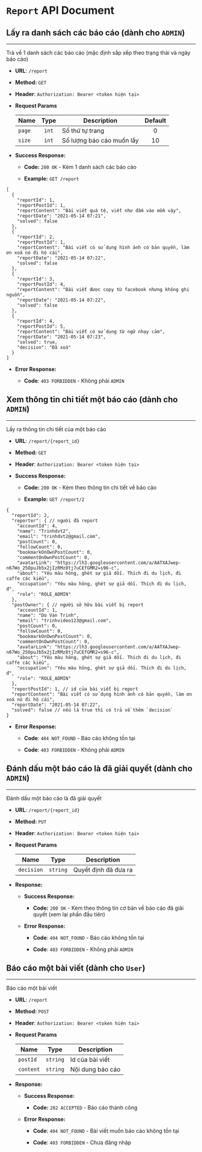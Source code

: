 # `Report` API Document

## Lấy ra danh sách các báo cáo (dành cho `ADMIN`)

----
Trả về 1 danh sách các báo cáo (mặc định sắp xếp theo trạng thái và ngày báo cáo)

* **URL**: `/report`

* **Method:** `GET`

* **Header**: `Authorization: Bearer <token hiện tại>`

* **Request Params**

  | Name    | Type    | Description                 | Default   |
  | ------- |:------: | ------------                | :-------: |
  | `page`  | `int`   | Số thứ tự trang             | 0         |
  | `size`  | `int`   | Số lượng báo cáo muốn lấy   | 10        |
  
* **Success Response:**

    * **Code:** `200 OK` - Kèm 1 danh sách các báo cáo

    * **Example:** `GET /report`
    
```json5
[
  {
    "reportId": 1,
    "reportPostId": 1,
    "reportContent": "Bài viết quá tệ, viết như đấm vào mồm vậy",
    "reportDate": "2021-05-14 07:21",
    "solved": false
  },
  {
    "reportId": 2,
    "reportPostId": 1,
    "reportContent": "Bài viết có sử dụng hình ảnh có bản quyền, làm ơn xoá nó đi hộ cái",
    "reportDate": "2021-05-14 07:22",
    "solved": false
  },
  {
    "reportId": 3,
    "reportPostId": 4,
    "reportContent": "Bài viết được copy từ facebook nhưng không ghi nguồn",
    "reportDate": "2021-05-14 07:22",
    "solved": false
  },
  {
    "reportId": 4,
    "reportPostId": 5,
    "reportContent": "Bài viết có sử dụng từ ngữ nhạy cảm",
    "reportDate": "2021-05-14 07:23",
    "solved": true,
    "decision": "Đã xoá"
  }
]
```

* **Error Response:**

  * **Code**: `403 FORBIDDEN` - Không phải `ADMIN`

## Xem thông tin chi tiết một báo cáo (dành cho `ADMIN`)

----
Lấy ra thông tin chi tiết của một báo cáo

* **URL**: `/report/{report_id}`

* **Method:** `GET`

* **Header**: `Authorization: Bearer <token hiện tại>`

* **Success Response:**

  * **Code:** `200 OK` - Kèm theo thông tin chi tiết về báo cáo

  * **Example:** `GET /report/2`
  
```json5
{
  "reportId": 2,
  "reporter": { // người đã report
    "accountId": 4,
    "name": "Trinhdvt2",
    "email": "trinhdvt2@gmail.com",
    "postCount": 0,
    "followCount": 0,
    "bookmarkOnOwnPostCount": 0,
    "commentOnOwnPostCount": 0,
    "avatarLink": "https://lh3.googleusercontent.com/a/AATXAJwep-n67Wo_25OpuJb5x2jIzRMz8tj7uCEfGMR2=s96-c",
    "about": "Yêu màu hông, ghét sự giả dối. Thích đi du lịch, đi caffe các kiểu",
    "occupation": "Yêu màu hông, ghét sự giả dối. Thích đi du lịch, đ",
    "role": "ROLE_ADMIN"
  },
  "postOwner": { // người sở hữu bài viết bị report
    "accountId": 1,
    "name": "Do Van Trinh",
    "email": "trinhvideo123@gmail.com",
    "postCount": 0,
    "followCount": 0,
    "bookmarkOnOwnPostCount": 0,
    "commentOnOwnPostCount": 0,
    "avatarLink": "https://lh3.googleusercontent.com/a/AATXAJwep-n67Wo_25OpuJb5x2jIzRMz8tj7uCEfGMR2=s96-c",
    "about": "Yêu màu hông, ghét sự giả dối. Thích đi du lịch, đi caffe các kiểu",
    "occupation": "Yêu màu hông, ghét sự giả dối. Thích đi du lịch, đ",
    "role": "ROLE_ADMIN"
  },
  "reportPostId": 1, // id của bài viết bị report
  "reportContent": "Bài viết có sử dụng hình ảnh có bản quyền, làm ơn xoá nó đi hộ cái",
  "reportDate": "2021-05-14 07:22",
  "solved": false // nếu là true thì có trả về thêm `decision`
}
```

* **Error Response:**

  * **Code**: `404 NOT_FOUND` - Báo cáo không tồn tại
    
  * **Code**: `403 FORBIDDEN` - Không phải `ADMIN`

## Đánh dấu một báo cáo là đã giải quyết (dành cho `ADMIN`)

----
Đánh dấu một báo cáo là đã giải quyết

* **URL**: `/report/{report_id}`

* **Method:** `PUT`
  
* **Header**: `Authorization: Bearer <token hiện tại>`

* **Request Params**

  | Name        | Type    | Description                 |
  | -------     |:------: | ------------                |
  | `decision`  | `string`| Quyết định đã đưa ra        |

* **Response:**

  * **Success Response:**

    * **Code:** `200 OK` - Kèm theo thông tin cơ bản về báo cáo đã giải quyết (xem lại phần đầu tiên)

  * **Error Response:**
  
    * **Code**: `404 NOT_FOUND` - Báo cáo không tồn tại
      
    * **Code**: `403 FORBIDDEN` - Không phải `ADMIN`

## Báo cáo một bài viết (dành cho `User`)

----
Báo cáo một bài viết

* **URL**: `/report`

* **Method:** `POST`

* **Header**: `Authorization: Bearer <token hiện tại>`

* **Request Params**

  | Name        | Type    | Description     |
  | -------     |:------: | ------------    |
  | `postId`    | `string`| Id của bài viết |
  | `content`   | `string`| Nội dung báo cáo|

* **Response:**

  * **Success Response:**

    * **Code:** `202 ACCEPTED` - Báo cáo thành công

  * **Error Response:**

    * **Code**: `404 NOT_FOUND` - Bài viết muốn báo cáo không tồn tại

    * **Code**: `403 FORBIDDEN` - Chưa đăng nhập